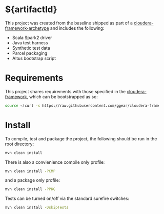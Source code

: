 # ${artifactId}

This project was created from the baseline shipped as part of a
[cloudera-framework-archetype](https://github.com/ggear/cloudera-framework/tree/master/cloudera-framework-archetype)
and includes the following:

* Scala Spark2 driver
* Java test harness
* Synthetic test data
* Parcel packaging
* Altus bootstrap script

# Requirements

This project shares requirements with those specified in the
[cloudera-framework](https://github.com/ggear/cloudera-framework#requirements),
which can be bootstrapped as so:

```bash
source <(curl -s https://raw.githubusercontent.com/ggear/cloudera-framework/master/bootstrap.sh)
```

# Install

To compile, test and package the project, the following should be run
in the root directory:

```bash
mvn clean install
```

There is also a convienience compile only profile:

```bash
mvn clean install -PCMP
```

and a package only profile:

```bash
mvn clean install -PPKG
```

Tests can be turned on/off via the standard surefire switches:

```bash
mvn clean install -DskipTests
```
